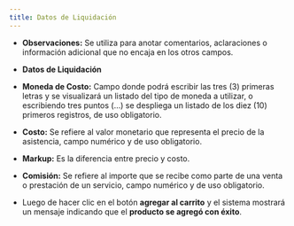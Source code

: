 ```yaml
---
title: Datos de Liquidación
---
```


- **Observaciones:** Se utiliza para anotar comentarios, aclaraciones o información adicional que no encaja en los otros campos.  

- **Datos de Liquidación**

- **Moneda de Costo:** Campo donde podrá escribir las tres (3) primeras letras y se visualizará un listado del tipo de moneda a utilizar, o escribiendo tres puntos (…) se despliega un listado de los diez (10) primeros registros, de uso obligatorio.  

- **Costo:** Se refiere al valor monetario que representa el precio de la asistencia, campo numérico y de uso obligatorio.  

- **Markup:** Es la diferencia entre precio y costo.  

- **Comisión:** Se refiere al importe que se recibe como parte de una venta o prestación de un servicio, campo numérico y de uso obligatorio.  

- Luego de hacer clic en el botón **agregar al carrito** y el sistema mostrará un mensaje indicando que el **producto se agregó con éxito**.

<!-- ![Datos de Liquidación](../../../static/img/reservas-online/eventuales/datos-liquidacion.png) -->
